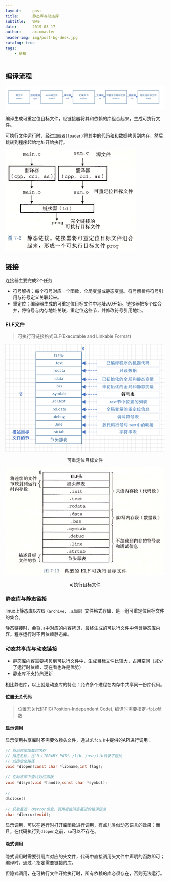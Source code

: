 ```yaml
---
layout:     post
title:      静态库与动态库
subtitle:   链接
date:       2019-03-17
author:     axiomaster
header-img: img/post-bg-desk.jpg
catalog: true
tags:
    - 链接
---
```


## 编译流程

![编译](../img/compile.png)

编译生成可重定位目标文件，经链接器将其和依赖的库组合起来，生成可执行文件。

可执行文件运行时，经过```加载器(loader)```将其中的代码和和数据拷贝到内存，然后跳转到程序起始地址开始执行。

![链接](../img/compile2.png)

## 链接

连接器主要完成2个任务

- 符号解析：每个符号对应一个函数，全局变量或静态变量。符号解析将符号引用与符号定义关联起来。
- 重定位：编译器生成的可重定位目标文件中地址从0开始。链接器把多个库合并，将符号与内存地址关联，重定位这些节，并修改符号引用地址。

### ELF文件

> 可执行可链接格式ELF(Executable and Linkable Format) 

![可重定位目标文件](../img/elf.png)
<center>可重定位目标文件</center>

![可执行目标文件](../img/elf2.png)
<center>可执行目标文件</center>

### 静态库与静态链接

linux上静态库以```存档（archive, .a后缀）```文件格式存储，是一组可重定位目标文件的集合。

静态链接时，会将```.a```中对应的内容拷贝，最终生成的可执行文件中包含静态库内容。程序运行时不再依赖静态库。

### 动态共享库与动态链接

- 静态库内容需要拷贝到可执行文件中，生成目标文件比较大，占用空间（减少了运行时依赖，现在看也许是优势）
- 静态库不支持热更新

相比静态库，以上就是动态库的特点：允许多个进程在内存中共享同一份库代码。

#### 位置无关代码

> 位置无关代码PIC(Position-Independent Code), 编译时需要指定```-fpic```参数

#### 显示调用

显示使用共享库时不需要依赖头文件，通过```dlfcn.h```中提供的API进行调用：

```c
// 将动态库加载到内存
// 指定名称，在LD_LIBRARY_PATH、/lib、/usr/lib目录下查找
// 或指定全路径
void *dlopen(const char *libname,int flag);

// 在动态库中查找对应函数
void *dlsym(void *handle,const char *symbol);

// 
dlclose()

// 获取最近一次error信息，调用后会清空最近的错误信息
char *dlerror(void);
```

显示调用，可以在运行时打开库函数进行调用，有点儿类似动态语言的效果；而且，在代码执行到```dlopen```之前，```so```可以不存在。

#### 隐式调用

隐式调用时需要引用库对应的头文件，代码中直接调用头文件中声明的函数即可；编译时，通过```-l```指定需要链接的库。

但隐式调用，在可执行文件开始执行时，所有依赖的库必须存在，否则无法运行。
